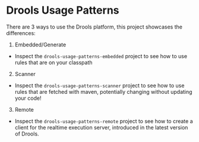 # Drools Usage Patterns
There are 3 ways to use the Drools platform, this project showcases the differences:

1. Embedded/Generate
  * Inspect the `drools-usage-patterns-embedded` project to see how to use rules that are on your classpath
2. Scanner 
  * Inspect the `drools-usage-patterns-scanner` project to see how to use rules that are fetched with maven, potentially changing without updating your code!
3. Remote 
  * Inspect the `drools-usage-patterns-remote` project to see how to create a client for the realtime execution server, introduced in the latest version of Drools.
